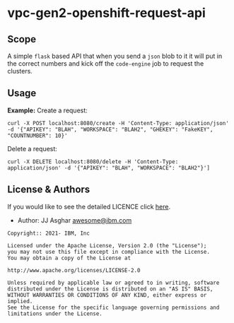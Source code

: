 # vpc-gen2-openshift-request-api

## Scope
A simple `flask` based API that when you send a `json` blob to it it will put in the correct numbers and kick off the `code-engine` job
to request the clusters. 


## Usage

**Example:**
Create a request:
```
curl -X POST localhost:8080/create -H 'Content-Type: application/json' -d '{"APIKEY": "BLAH", "WORKSPACE": "BLAH2", "GHEKEY": "FakeKEY", "COUNTNUMBER": 10}'
```

Delete a request:
```
curl -X DELETE localhost:8080/delete -H 'Content-Type: application/json' -d '{"APIKEY": "BLAH", "WORKSPACE": "BLAH2"}']
```

## License & Authors

If you would like to see the detailed LICENCE click [here](https://raw.githubusercontent.com/jjasghar/COBOL-on-k8s/master/LICENCE).

- Author: JJ Asghar <awesome@ibm.com>

```text
Copyright:: 2021- IBM, Inc

Licensed under the Apache License, Version 2.0 (the "License");
you may not use this file except in compliance with the License.
You may obtain a copy of the License at

http://www.apache.org/licenses/LICENSE-2.0

Unless required by applicable law or agreed to in writing, software
distributed under the License is distributed on an "AS IS" BASIS,
WITHOUT WARRANTIES OR CONDITIONS OF ANY KIND, either express or implied.
See the License for the specific language governing permissions and
limitations under the License.
```